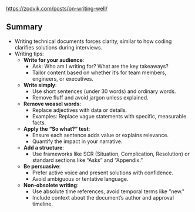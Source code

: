 
https://zodvik.com/posts/on-writing-well/

## Summary

- Writing technical documents forces clarity, similar to how coding clarifies solutions during interviews.
- Writing tips:
  - **Write for your audience**:
    - Ask: Who am I writing for? What are the key takeaways?
    - Tailor content based on whether it’s for team members, engineers, or executives.
  - **Write simply**:
    - Use short sentences (under 30 words) and ordinary words.
    - Remove fluff and avoid jargon unless explained.
  - **Remove weasel words**:
    - Replace adjectives with data or details.
    - Examples: Replace vague statements with specific, measurable facts.
  - **Apply the “So what?” test**:
    - Ensure each sentence adds value or explains relevance.
    - Quantify the impact in your narrative.
  - **Add a structure**:
    - Use frameworks like SCR (Situation, Complication, Resolution) or standard sections like “Asks” and “Appendix.”
  - **Be persuasive**:
    - Prefer active voice and present solutions with confidence.
    - Avoid ambiguous or tentative language.
  - **Non-obsolete writing**:
    - Use absolute time references, avoid temporal terms like "new."
    - Include context about the document’s author and approval timeline.
